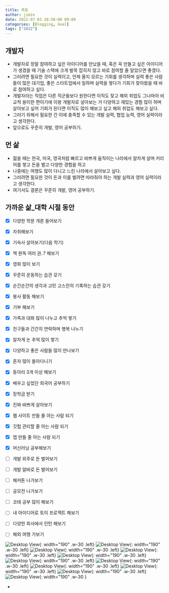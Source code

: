 ```yaml
---
title: 목표
author: jimin
date: 2022-07-03 20:58:00 09:00
categories: [Blogging, Goal]
tags: ["2022"]
---
```



## 개발자

- 개발자로 정말 참여하고 싶은 아이디어를 만났을 때, 혹은 꼭 만들고 싶은 아이디어가 생겼을 때
기술 스택에 크게 발목 잡히지 않고 바로 참여할 줄 알았으면 좋겠다. 
- 그러려면 필요한 것이 실력이고, 언제 올지 모르는 기회를 생각하며 실력 좋은 사람들이 많은 대기업, 좋은 스타트업에서 일하며 실력을 쌓다가 기회가 찾아왔을 때 바로 참여하고 싶다. 
- 개발자라는 직업은 다른 직군들보다 원한다면 이직도 잦고 해외 취업도 그나마아 비교적 용이한 편이기에 이왕 개발자로 살아보는 거 다양하고 재밌는 경험 많이 하며 살아보고 싶어 기회가 된다면 이직도 많이 해보고 싶고 해외 취업도 해보고 싶다.
- 그러기 위해서 필요한 건 이에 충족할 수 있는 개발 실력, 협업 능력, 영어 실력이라고 생각한다.
- 앞으로도 꾸준히 개발, 영어 공부하기.


## 먼 삶

- 젊을 때는 한국, 미국, 영국처럼 빠르고 바쁘게 움직이는 나라에서 알차게 살며 커리어를 쌓고 돈을 벌고 다양한 경험을 하고
- 나중에는 여행도 많이 다니고 느린 나라에서 살아보고 싶다.
- 그러려면 필요한 것이 돈과 이를 벌려면 따라줘야 하는 개발 실력과 영어 실력이라고 생각한다.
- 여기서도 결론은 꾸준히 개발, 영어 공부하기.



## 가까운 삶_대학 시절 동안

- [x] 다양한 학문 개론 들어보기
- [x] 자취해보기
- [x] 기숙사 살아보기(다음 학기)
- [x] 책 완독 여러 권..? 해보기
- [x] 영화 많이 보기
- [x] 꾸준히 운동하는 습관 갖기
- [x] 순간순간의 생각과 고민 고스란히 기록하는 습관 갖기
- [x] 봉사 활동 해보기
- [x] 기부 해보기
- [x] 가족과 대화 많이 나누고 추억 쌓기
- [x] 친구들과 간간히 연락하며 행복 나누기
- [x] 알차게 논 추억 많이 쌓기
- [x] 다양하고 좋은 사람들 많이 만나보기
- [x] 혼자 많이 돌아다니기
- [x] 동아리 3개 이상 해보기
- [x] 배우고 싶었던 외국어 공부하기
- [x] 장학금 받기
- [x] 진짜 바쁘게 살아보기
- [x] 웹 사이트 만들 줄 아는 사람 되기
- [x] 깃헙 관리할 줄 아는 사람 되기
- [x] 앱 만들 줄 아는 사람 되기
- [x] 머신러닝 공부해보기
- [ ] 개발 외주로 돈 벌어보기
- [ ] 개발 알바로 돈 벌어보기
- [ ] 해커톤 나가보기
- [ ] 공모전 나가보기
- [ ] 코테 공부 많이 해보기
- [ ] 내 아이디어로 토이 프로젝트 해보기
- [ ] 다양한 회사에서 인턴 해보기
- [ ] 해외 여행 가보기


![Desktop View](https://img1.daumcdn.net/thumb/R1280x0/?scode=mtistory2&fname=https%3A%2F%2Fblog.kakaocdn.net%2Fdn%2FcBfLE2%2FbtrJQdokzKg%2F1JlSpWQ0Zdt9tH3gszt780%2Fimg.jpg){: width="190" .w-30 .left}
![Desktop View](https://img1.daumcdn.net/thumb/R1280x0/?scode=mtistory2&fname=https%3A%2F%2Fblog.kakaocdn.net%2Fdn%2FbRZctk%2FbtrJQcXgFvi%2FZryyPTLZWAkpKrB9Gy6rR0%2Fimg.jpg){: width="190" .w-30 .left} 
![Desktop View](https://img1.daumcdn.net/thumb/R1280x0/?scode=mtistory2&fname=https%3A%2F%2Fblog.kakaocdn.net%2Fdn%2F60dmS%2FbtrJO1VVUf6%2F1IpBDC127oF13bNgQNfZJ1%2Fimg.jpg){:  width="190" .w-30 .left}
![Desktop View](https://img1.daumcdn.net/thumb/R1280x0/?scode=mtistory2&fname=https%3A%2F%2Fblog.kakaocdn.net%2Fdn%2Fvn2uo%2FbtrJSmRRFxy%2F2WCWTKgM2V5F0gtYESntyK%2Fimg.jpg){: width="190" .w-30 .left}
![Desktop View](https://img1.daumcdn.net/thumb/R1280x0/?scode=mtistory2&fname=https%3A%2F%2Fblog.kakaocdn.net%2Fdn%2FciRTSY%2FbtrJRtc7i7P%2Fu1x2HlJdaoFdmsk4gr38uK%2Fimg.jpg){: width="190" .w-30 .left}
![Desktop View](https://img1.daumcdn.net/thumb/R1280x0/?scode=mtistory2&fname=https%3A%2F%2Fblog.kakaocdn.net%2Fdn%2Fc1PUt1%2FbtrJMzsaBKl%2FroSHhBMVaEYeLiMh4rbZK1%2Fimg.jpg){: width="190" .w-30 .left}
![Desktop View](https://img1.daumcdn.net/thumb/R1280x0/?scode=mtistory2&fname=https%3A%2F%2Fblog.kakaocdn.net%2Fdn%2FA1LlH%2FbtrJMAki0jX%2FTJtLFBTxPrOhITjp84hFnK%2Fimg.jpg){: width="190" .w-30 .left}
![Desktop View](https://img1.daumcdn.net/thumb/R1280x0/?scode=mtistory2&fname=https%3A%2F%2Fblog.kakaocdn.net%2Fdn%2FdmfOjk%2FbtrJRDT7AsX%2FCflQIdloKynfHlvUo4Ec11%2Fimg.jpg){: width="190" .w-30 .left}
![Desktop View](https://img1.daumcdn.net/thumb/R1280x0/?scode=mtistory2&fname=https%3A%2F%2Fblog.kakaocdn.net%2Fdn%2F9EpZm%2FbtrJSlFpYBW%2FzsJilnw3WRJzyXjn7YQvj1%2Fimg.jpg){: width="190" .w-30 .left}
![Desktop View](https://img1.daumcdn.net/thumb/R1280x0/?scode=mtistory2&fname=https%3A%2F%2Fblog.kakaocdn.net%2Fdn%2FUfhTp%2FbtrJO0ir0wD%2FWjsVNCYo63mAyRnjzXykA0%2Fimg.jpg){: width="190" .w-30 .left}
![Desktop View](https://img1.daumcdn.net/thumb/R1280x0/?scode=mtistory2&fname=https%3A%2F%2Fblog.kakaocdn.net%2Fdn%2FbEllKj%2FbtrJMAEBdK0%2FT4pgqNbOny8YnCeZkk5ms1%2Fimg.jpg){: width="190" .w-30 }

- 